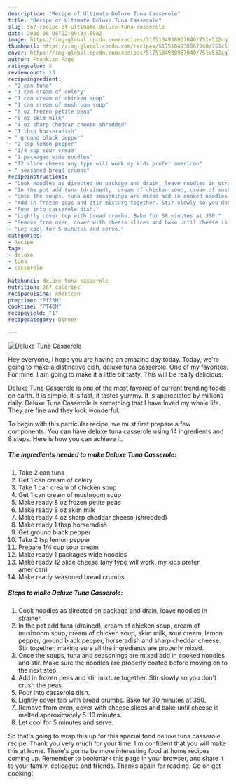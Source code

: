 ```yaml
---
description: "Recipe of Ultimate Deluxe Tuna Casserole"
title: "Recipe of Ultimate Deluxe Tuna Casserole"
slug: 567-recipe-of-ultimate-deluxe-tuna-casserole
date: 2020-08-08T22:09:34.898Z
image: https://img-global.cpcdn.com/recipes/5175104938967040/751x532cq70/deluxe-tuna-casserole-recipe-main-photo.jpg
thumbnail: https://img-global.cpcdn.com/recipes/5175104938967040/751x532cq70/deluxe-tuna-casserole-recipe-main-photo.jpg
cover: https://img-global.cpcdn.com/recipes/5175104938967040/751x532cq70/deluxe-tuna-casserole-recipe-main-photo.jpg
author: Franklin Page
ratingvalue: 5
reviewcount: 13
recipeingredient:
- "2 can tuna"
- "1 can cream of celery"
- "1 can cream of chicken soup"
- "1 can cream of mushroom soup"
- "8 oz frozen petite peas"
- "8 oz skim milk"
- "4 oz sharp cheddar cheese shredded"
- "1 tbsp horseradish"
- " ground black pepper"
- "2 tsp lemon pepper"
- "1/4 cup sour cream"
- "1 packages wide noodles"
- "12 slice cheese any type will work my kids prefer american"
- " seasoned bread crumbs"
recipeinstructions:
- "Cook noodles as directed on package and drain, leave noodles in strainer."
- "In the pot add tuna (drained),  cream of chicken soup, cream of mushroom soup, cream of chicken soup, skim milk, sour cream, lemon pepper, ground black pepper, horseradish and sharp cheddar cheese. Stir together, making sure all the ingredients are properly mixed."
- "Once the soups, tuna and seasonings are mixed add in cooked noodles and stir. Make sure the noodles are properly coated before moving on to the next step."
- "Add in frozen peas and stir mixture together. Stir slowly so you don&#39;t crush the peas."
- "Pour into casserole dish."
- "Lightly cover top with bread crumbs. Bake for 30 minutes at 350."
- "Remove from oven, cover with cheese slices and bake until cheese is melted approximately 5-10 minutes."
- "Let cool for 5 minutes and serve."
categories:
- Recipe
tags:
- deluxe
- tuna
- casserole

katakunci: deluxe tuna casserole 
nutrition: 287 calories
recipecuisine: American
preptime: "PT23M"
cooktime: "PT46M"
recipeyield: "1"
recipecategory: Dinner

---
```



![Deluxe Tuna Casserole](https://img-global.cpcdn.com/recipes/5175104938967040/751x532cq70/deluxe-tuna-casserole-recipe-main-photo.jpg)

Hey everyone, I hope you are having an amazing day today. Today, we're going to make a distinctive dish, deluxe tuna casserole. One of my favorites. For mine, I am going to make it a little bit tasty. This will be really delicious.

Deluxe Tuna Casserole is one of the most favored of current trending foods on earth. It is simple, it is fast, it tastes yummy. It is appreciated by millions daily. Deluxe Tuna Casserole is something that I have loved my whole life. They are fine and they look wonderful.




To begin with this particular recipe, we must first prepare a few components. You can have deluxe tuna casserole using 14 ingredients and 8 steps. Here is how you can achieve it.

<!--inarticleads1-->

##### The ingredients needed to make Deluxe Tuna Casserole:

1. Take 2 can tuna
1. Get 1 can cream of celery
1. Take 1 can cream of chicken soup
1. Get 1 can cream of mushroom soup
1. Make ready 8 oz frozen petite peas
1. Make ready 8 oz skim milk
1. Make ready 4 oz sharp cheddar cheese (shredded)
1. Make ready 1 tbsp horseradish
1. Get  ground black pepper
1. Take 2 tsp lemon pepper
1. Prepare 1/4 cup sour cream
1. Make ready 1 packages wide noodles
1. Make ready 12 slice cheese (any type will work, my kids prefer american)
1. Make ready  seasoned bread crumbs




<!--inarticleads2-->

##### Steps to make Deluxe Tuna Casserole:

1. Cook noodles as directed on package and drain, leave noodles in strainer.
1. In the pot add tuna (drained),  cream of chicken soup, cream of mushroom soup, cream of chicken soup, skim milk, sour cream, lemon pepper, ground black pepper, horseradish and sharp cheddar cheese. Stir together, making sure all the ingredients are properly mixed.
1. Once the soups, tuna and seasonings are mixed add in cooked noodles and stir. Make sure the noodles are properly coated before moving on to the next step.
1. Add in frozen peas and stir mixture together. Stir slowly so you don&#39;t crush the peas.
1. Pour into casserole dish.
1. Lightly cover top with bread crumbs. Bake for 30 minutes at 350.
1. Remove from oven, cover with cheese slices and bake until cheese is melted approximately 5-10 minutes.
1. Let cool for 5 minutes and serve.




So that's going to wrap this up for this special food deluxe tuna casserole recipe. Thank you very much for your time. I'm confident that you will make this at home. There's gonna be more interesting food at home recipes coming up. Remember to bookmark this page in your browser, and share it to your family, colleague and friends. Thanks again for reading. Go on get cooking!

